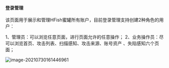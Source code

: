 
#### 登录管理

该页面用于展示和管理HFish蜜罐所有账户，目前登录管理支持创建2种角色的用户：

1、管理员：可以浏览任意页面，进行页面允许的任意操作；
2、业务操作员：尽可以浏览首页、攻击列表、扫描感知、攻击来源、账号资产 、失陷感知六个页面；

![image-20210730161446961](http://img.threatbook.cn/hfish/20210730161448.png)

